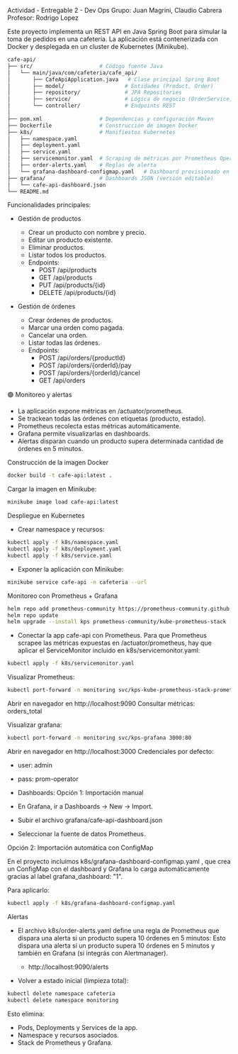 Actividad - Entregable 2 - Dev Ops
Grupo: Juan Magrini, Claudio Cabrera
Profesor: Rodrigo Lopez

Este proyecto implementa un REST API en Java Spring Boot para simular la toma de pedidos en una cafetería.
La aplicación está contenerizada con Docker y desplegada en un cluster de Kubernetes (Minikube).

```bash
cafe-api/
├── src/                     # Código fuente Java
│   └── main/java/com/cafeteria/cafe_api/
│       ├── CafeApiApplication.java   # Clase principal Spring Boot
│       ├── model/                   # Entidades (Product, Order)
│       ├── repository/              # JPA Repositories
│       ├── service/                 # Lógica de negocio (OrderService, ProductService)
│       └── controller/              # Endpoints REST
│
├── pom.xml                  # Dependencias y configuración Maven
├── Dockerfile               # Construcción de imagen Docker
├── k8s/                     # Manifiestos Kubernetes
│   ├── namespace.yaml
│   ├── deployment.yaml
│   ├── service.yaml
│   ├── servicemonitor.yaml  # Scraping de métricas por Prometheus Operator
│   ├── order-alerts.yaml    # Reglas de alerta
│   └── grafana-dashboard-configmap.yaml   # Dashboard provisionado en Grafana
├── grafana/                 # Dashboards JSON (versión editable)
│   └── cafe-api-dashboard.json
└── README.md

```

Funcionalidades principales:
- Gestión de productos
  - Crear un producto con nombre y precio.
  - Editar un producto existente.
  - Eliminar productos.
  - Listar todos los productos.
  - Endpoints:
    - POST /api/products
    - GET /api/products
    - PUT /api/products/{id}
    - DELETE /api/products/{id}

- Gestión de órdenes
  - Crear órdenes de productos.
  - Marcar una orden como pagada.
  - Cancelar una orden.
  - Listar todas las órdenes.
  - Endpoints:
    - POST /api/orders/{productId}
    - POST /api/orders/{orderId}/pay
    - POST /api/orders/{orderId}/cancel
    - GET /api/orders

🟢 Monitoreo y alertas
- La aplicación expone métricas en /actuator/prometheus.
- Se trackean todas las órdenes con etiquetas (producto, estado).
- Prometheus recolecta estas métricas automáticamente.
- Grafana permite visualizarlas en dashboards.
- Alertas disparan cuando un producto supera determinada cantidad de órdenes en 5 minutos.

Construcción de la imagen Docker
```bash
docker build -t cafe-api:latest .
```
Cargar la imagen en Minikube:
```bash
minikube image load cafe-api:latest
```

Despliegue en Kubernetes
- Crear namespace y recursos:
```bash
kubectl apply -f k8s/namespace.yaml
kubectl apply -f k8s/deployment.yaml
kubectl apply -f k8s/service.yaml
```

- Exponer la aplicación con Minikube:
```bash
minikube service cafe-api -n cafeteria --url
```

Monitoreo con Prometheus + Grafana
```bash
helm repo add prometheus-community https://prometheus-community.github.io/helm-charts
helm repo update
helm upgrade --install kps prometheus-community/kube-prometheus-stack -n monitoring --create-namespace
```

- Conectar la app cafe-api con Prometheus. Para que Prometheus scrapee las métricas expuestas en /actuator/prometheus, hay que aplicar el ServiceMonitor incluido en k8s/servicemonitor.yaml:
```bash
kubectl apply -f k8s/servicemonitor.yaml
```

Visualizar Prometheus:
```bash
kubectl port-forward -n monitoring svc/kps-kube-prometheus-stack-prometheus 9090:9090
```
Abrir en navegador en http://localhost:9090
Consultar métricas: orders_total

Visualizar grafana:
```bash
kubectl port-forward -n monitoring svc/kps-grafana 3000:80
```
Abrir en navegador en http://localhost:3000
Credenciales por defecto:
- user: admin
- pass: prom-operator

- Dashboards:
Opción 1: Importación manual
- En Grafana, ir a Dashboards → New → Import.
- Subir el archivo grafana/cafe-api-dashboard.json
- Seleccionar la fuente de datos Prometheus.

Opción 2: Importación automática con ConfigMap

En el proyecto incluimos k8s/grafana-dashboard-configmap.yaml
, que crea un ConfigMap con el dashboard y Grafana lo carga automáticamente gracias al label grafana_dashboard: "1".

Para aplicarlo:
```bash
kubectl apply -f k8s/grafana-dashboard-configmap.yaml
```

Alertas
- El archivo k8s/order-alerts.yaml define una regla de Prometheus que dispara una alerta si un producto supera 10 órdenes en 5 minutos:
Esto dispara una alerta si un producto supera 10 órdenes en 5 minutos y también en Grafana (si integrás con Alertmanager).
  - http://localhost:9090/alerts

- Volver a estado inicial (limpieza total):
```bash
kubectl delete namespace cafeteria
kubectl delete namespace monitoring
```
Esto elimina:

- Pods, Deployments y Services de la app.
- Namespace y recursos asociados.
- Stack de Prometheus y Grafana.